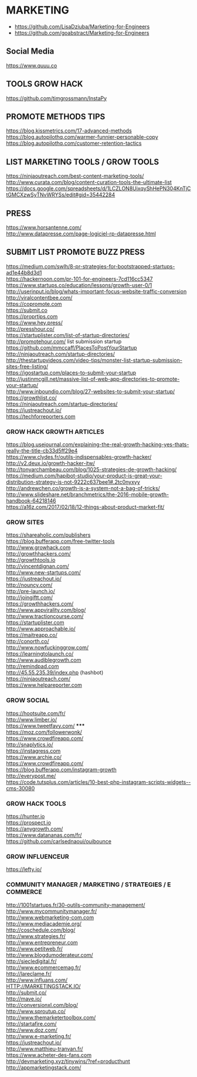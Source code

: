 # MARKETING

- https://github.com/LisaDziuba/Marketing-for-Engineers
- https://github.com/goabstract/Marketing-for-Engineers

<h2>Social Media</h2>
<p><a href="https://www.quuu.co">https://www.quuu.co</a></p>
<h2>TOOLS GROW HACK</h2>
<p><a href="https://github.com/timgrossmann/InstaPy">https://github.com/timgrossmann/InstaPy</a></p>
<h2>PROMOTE METHODS TIPS</h2>
<p><a href="https://blog.kissmetrics.com/17-advanced-methods">https://blog.kissmetrics.com/17-advanced-methods</a><br>
<a href="https://blog.autopilothq.com/warmer-funnier-personable-copy">https://blog.autopilothq.com/warmer-funnier-personable-copy</a><br>
<a href="https://blog.autopilothq.com/customer-retention-tactics">https://blog.autopilothq.com/customer-retention-tactics</a></p>
<h2>LIST MARKETING TOOLS / GROW TOOLS</h2>
<p><a href="https://ninjaoutreach.com/best-content-marketing-tools/">https://ninjaoutreach.com/best-content-marketing-tools/</a><br>
<a href="http://www.curata.com/blog/content-curation-tools-the-ultimate-list">http://www.curata.com/blog/content-curation-tools-the-ultimate-list</a><br>
<a href="https://docs.google.com/spreadsheets/d/1LCZLON8UixqyShHePN304KnTjCtGMCXzwSyTNvWRYSs/edit#gid=35442284">https://docs.google.com/spreadsheets/d/1LCZLON8UixqyShHePN304KnTjCtGMCXzwSyTNvWRYSs/edit#gid=35442284</a></p>
<h2>PRESS</h2>
<p><a href="https://www.horsantenne.com/">https://www.horsantenne.com/</a><br>
<a href="http://www.datapresse.com/page-logiciel-rp-datapresse.html">http://www.datapresse.com/page-logiciel-rp-datapresse.html</a></p>
<h2>SUBMIT LIST PROMOTE BUZZ PRESS</h2>
<p><a href="https://medium.com/swlh/8-pr-strategies-for-bootstrapped-startups-ad1e44b8d3d1">https://medium.com/swlh/8-pr-strategies-for-bootstrapped-startups-ad1e44b8d3d1</a><br>
<a href="https://hackernoon.com/pr-101-for-engineers-7cd116cc5347">https://hackernoon.com/pr-101-for-engineers-7cd116cc5347</a><br>
<a href="https://www.startups.co/education/lessons/growth-user-0/1">https://www.startups.co/education/lessons/growth-user-0/1</a><br>
<a href="http://userinput.io/blog/whats-important-focus-website-traffic-conversion">http://userinput.io/blog/whats-important-focus-website-traffic-conversion</a><br>
<a href="http://viralcontentbee.com/">http://viralcontentbee.com/</a><br>
<a href="https://copromote.com">https://copromote.com</a><br>
<a href="https://submit.co">https://submit.co</a><br>
<a href="https://proprtips.com">https://proprtips.com</a><br>
<a href="https://www.hey.press/">https://www.hey.press/</a><br>
<a href="http://presshour.co/">http://presshour.co/</a><br>
<a href="https://startuplister.com/list-of-startup-directories/">https://startuplister.com/list-of-startup-directories/</a><br>
<a href="http://promotehour.com/">http://promotehour.com/</a>  list submission startup<br>
<a href="https://github.com/mmccaff/PlacesToPostYourStartup">https://github.com/mmccaff/PlacesToPostYourStartup</a><br>
<a href="http://ninjaoutreach.com/startup-directories/">http://ninjaoutreach.com/startup-directories/</a><br>
<a href="http://thestartupvideos.com/video-tips/monster-list-startup-submission-sites-free-listing/">http://thestartupvideos.com/video-tips/monster-list-startup-submission-sites-free-listing/</a><br>
<a href="https://igostartup.com/places-to-submit-your-startup">https://igostartup.com/places-to-submit-your-startup</a><br>
<a href="http://justinmcgill.net/massive-list-of-web-app-directories-to-promote-your-startup/">http://justinmcgill.net/massive-list-of-web-app-directories-to-promote-your-startup/</a><br>
<a href="http://www.inboundio.com/blog/27-websites-to-submit-your-startup/">http://www.inboundio.com/blog/27-websites-to-submit-your-startup/</a><br>
<a href="https://growthlist.co/">https://growthlist.co/</a><br>
<a href="https://ninjaoutreach.com/startup-directories/">https://ninjaoutreach.com/startup-directories/</a><br>
<a href="https://justreachout.io/">https://justreachout.io/</a><br>
<a href="https://techforreporters.com">https://techforreporters.com</a></p>
<h3>GROW HACK GROWTH ARTICLES</h3>
<p><a href="https://blog.usejournal.com/explaining-the-real-growth-hacking-yes-thats-really-the-title-cb33d5ff29e4">https://blog.usejournal.com/explaining-the-real-growth-hacking-yes-thats-really-the-title-cb33d5ff29e4</a><br>
<a href="https://www.clydes.fr/outils-indispensables-growth-hacker/">https://www.clydes.fr/outils-indispensables-growth-hacker/</a><br>
<a href="http://v2.deux.io/growth-hacker-itw/">http://v2.deux.io/growth-hacker-itw/</a><br>
<a href="http://tonyarchambeau.com/blog/1025-strategies-de-growth-hacking/">http://tonyarchambeau.com/blog/1025-strategies-de-growth-hacking/</a><br>
<a href="https://medium.com/hapibot-studio/your-product-is-great-your-distribution-strategy-is-not-9222c637bee1#.2tc0nyxyy">https://medium.com/hapibot-studio/your-product-is-great-your-distribution-strategy-is-not-9222c637bee1#.2tc0nyxyy</a><br>
<a href="http://andrewchen.co/growth-is-a-system-not-a-bag-of-tricks/">http://andrewchen.co/growth-is-a-system-not-a-bag-of-tricks/</a><br>
<a href="http://www.slideshare.net/branchmetrics/the-2016-mobile-growth-handbook-64218146">http://www.slideshare.net/branchmetrics/the-2016-mobile-growth-handbook-64218146</a><br>
<a href="https://a16z.com/2017/02/18/12-things-about-product-market-fit/">https://a16z.com/2017/02/18/12-things-about-product-market-fit/</a></p>
<h3>GROW  SITES</h3>
<p><a href="https://shareaholic.com/publishers">https://shareaholic.com/publishers</a><br>
<a href="https://blog.bufferapp.com/free-twitter-tools">https://blog.bufferapp.com/free-twitter-tools</a><br>
<a href="http://www.growhack.com">http://www.growhack.com</a><br>
<a href="http://growthhackers.com/">http://growthhackers.com/</a><br>
<a href="http://growthtools.io">http://growthtools.io</a><br>
<a href="http://vincentdignan.com/">http://vincentdignan.com/</a><br>
<a href="http://www.new-startups.com/">http://www.new-startups.com/</a><br>
<a href="https://justreachout.io/">https://justreachout.io/</a><br>
<a href="http://nouncy.com/">http://nouncy.com/</a><br>
<a href="http://pre-launch.io/">http://pre-launch.io/</a><br>
<a href="http://joingiftt.com/">http://joingiftt.com/</a><br>
<a href="https://growthhackers.com/">https://growthhackers.com/</a><br>
<a href="http://www.appvirality.com/blog/">http://www.appvirality.com/blog/</a><br>
<a href="http://www.tractioncourse.com/">http://www.tractioncourse.com/</a><br>
<a href="https://startuplister.com">https://startuplister.com</a><br>
<a href="http://www.approachable.io/">http://www.approachable.io/</a><br>
<a href="https://maitreapp.co/">https://maitreapp.co/</a><br>
<a href="http://conorth.co/">http://conorth.co/</a><br>
<a href="http://www.nowfuckinggrow.com/">http://www.nowfuckinggrow.com/</a><br>
<a href="https://learningtolaunch.co/">https://learningtolaunch.co/</a><br>
<a href="http://www.audiblegrowth.com">http://www.audiblegrowth.com</a><br>
<a href="http://remindpad.com">http://remindpad.com</a><br>
<a href="http://45.55.235.39/index.php">http://45.55.235.39/index.php</a> (hashbot)<br>
<a href="https://ninjaoutreach.com/">https://ninjaoutreach.com/</a><br>
<a href="https://www.helpareporter.com">https://www.helpareporter.com</a></p>
<h3>GROW SOCIAL</h3>
<p><a href="https://hootsuite.com/fr/">https://hootsuite.com/fr/</a><br>
<a href="http://www.limber.io/">http://www.limber.io/</a><br>
<a href="https://www.tweetfavy.com/">https://www.tweetfavy.com/</a>  <strong>***</strong><br>
<a href="https://moz.com/followerwonk/">https://moz.com/followerwonk/</a><br>
<a href="https://www.crowdfireapp.com/">https://www.crowdfireapp.com/</a><br>
<a href="http://snaplytics.io/">http://snaplytics.io/</a><br>
<a href="https://instagress.com">https://instagress.com</a><br>
<a href="https://www.archie.co/">https://www.archie.co/</a><br>
<a href="https://www.crowdfireapp.com/">https://www.crowdfireapp.com/</a><br>
<a href="https://blog.bufferapp.com/instagram-growth">https://blog.bufferapp.com/instagram-growth</a><br>
<a href="http://everypost.me/">http://everypost.me/</a><br>
<a href="https://code.tutsplus.com/articles/10-best-php-instagram-scripts-widgets--cms-30080">https://code.tutsplus.com/articles/10-best-php-instagram-scripts-widgets--cms-30080</a></p>
<h3>GROW HACK TOOLS</h3>
<p><a href="https://hunter.io">https://hunter.io</a><br>
<a href="https://prospect.io">https://prospect.io</a><br>
<a href="https://anygrowth.com/">https://anygrowth.com/</a><br>
<a href="https://www.datananas.com/fr/">https://www.datananas.com/fr/</a><br>
<a href="https://github.com/carlsednaoui/ouibounce">https://github.com/carlsednaoui/ouibounce</a></p>
<h3>GROW INFLUENCEUR</h3>
<p><a href="https://lefty.io/">https://lefty.io/</a></p>
<h3>COMMUNITY MANAGER / MARKETING / STRATEGIES / E COMMERCE</h3>
<p><a href="http://1001startups.fr/30-outils-community-management/">http://1001startups.fr/30-outils-community-management/</a><br>
<a href="http://www.mycommunitymanager.fr/">http://www.mycommunitymanager.fr/</a><br>
<a href="http://www.webmarketing-com.com">http://www.webmarketing-com.com</a><br>
<a href="http://www.mediacademie.org/">http://www.mediacademie.org/</a><br>
<a href="http://coschedule.com/blog/">http://coschedule.com/blog/</a><br>
<a href="http://www.strategies.fr/">http://www.strategies.fr/</a><br>
<a href="http://www.entrepreneur.com">http://www.entrepreneur.com</a><br>
<a href="http://www.petitweb.fr/">http://www.petitweb.fr/</a><br>
<a href="http://www.blogdumoderateur.com/">http://www.blogdumoderateur.com/</a><br>
<a href="http://siecledigital.fr/">http://siecledigital.fr/</a><br>
<a href="http://www.ecommercemag.fr/">http://www.ecommercemag.fr/</a><br>
<a href="http://lareclame.fr/">http://lareclame.fr/</a><br>
<a href="http://www.influans.com/">http://www.influans.com/</a><br>
<a href="HTTP://MARKETINGSTACK.IO/">HTTP://MARKETINGSTACK.IO/</a><br>
<a href="http://submit.co/">http://submit.co/</a><br>
<a href="http://mave.io/">http://mave.io/</a><br>
<a href="http://conversionxl.com/blog/">http://conversionxl.com/blog/</a><br>
<a href="http://www.sproutup.co/">http://www.sproutup.co/</a><br>
<a href="http://www.themarketertoolbox.com/">http://www.themarketertoolbox.com/</a><br>
<a href="http://startafire.com/">http://startafire.com/</a><br>
<a href="http://www.doz.com/">http://www.doz.com/</a><br>
<a href="http://www.e-marketing.fr/">http://www.e-marketing.fr/</a><br>
<a href="https://justreachout.io/">https://justreachout.io/</a><br>
<a href="http://www.matthieu-tranvan.fr/">http://www.matthieu-tranvan.fr/</a><br>
<a href="https://www.acheter-des-fans.com">https://www.acheter-des-fans.com</a><br>
<a href="http://devmarketing.xyz/tinywins/?ref=producthunt">http://devmarketing.xyz/tinywins/?ref=producthunt</a><br>
<a href="http://appmarketingstack.com/">http://appmarketingstack.com/</a></p>